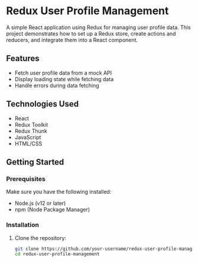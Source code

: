 # Redux User Profile Management

A simple React application using Redux for managing user profile data. This project demonstrates how to set up a Redux store, create actions and reducers, and integrate them into a React component.

## Features

- Fetch user profile data from a mock API
- Display loading state while fetching data
- Handle errors during data fetching

## Technologies Used

- React
- Redux Toolkit
- Redux Thunk
- JavaScript
- HTML/CSS

## Getting Started

### Prerequisites

Make sure you have the following installed:

- Node.js (v12 or later)
- npm (Node Package Manager)

### Installation

1. Clone the repository:

   ```bash
   git clone https://github.com/your-username/redux-user-profile-management.git
   cd redux-user-profile-management
